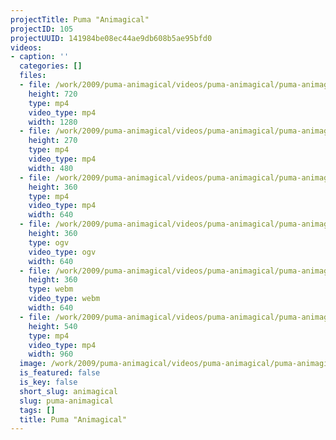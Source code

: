 ```yaml
---
projectTitle: Puma "Animagical"
projectID: 105
projectUUID: 141984be08ec44ae9db608b5ae95bfd0
videos:
- caption: ''
  categories: []
  files:
  - file: /work/2009/puma-animagical/videos/puma-animagical/puma-animagical-1280x720.mp4
    height: 720
    type: mp4
    video_type: mp4
    width: 1280
  - file: /work/2009/puma-animagical/videos/puma-animagical/puma-animagical-480x270.mp4
    height: 270
    type: mp4
    video_type: mp4
    width: 480
  - file: /work/2009/puma-animagical/videos/puma-animagical/puma-animagical-640x360.mp4
    height: 360
    type: mp4
    video_type: mp4
    width: 640
  - file: /work/2009/puma-animagical/videos/puma-animagical/puma-animagical-640x360.ogv
    height: 360
    type: ogv
    video_type: ogv
    width: 640
  - file: /work/2009/puma-animagical/videos/puma-animagical/puma-animagical-640x360.webm
    height: 360
    type: webm
    video_type: webm
    width: 640
  - file: /work/2009/puma-animagical/videos/puma-animagical/puma-animagical-960x540.mp4
    height: 540
    type: mp4
    video_type: mp4
    width: 960
  image: /work/2009/puma-animagical/videos/puma-animagical/puma-animagical.03.jpg
  is_featured: false
  is_key: false
  short_slug: animagical
  slug: puma-animagical
  tags: []
  title: Puma "Animagical"
---
```

